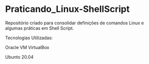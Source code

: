 # Praticando_Linux-ShellScript

Repositório criado para consolidar definições de comandos Linux e algumas práticas em Shell Script.

Tecnologias Utilizadas:

Oracle VM VirtualBox 

   Ubunto 20.04
